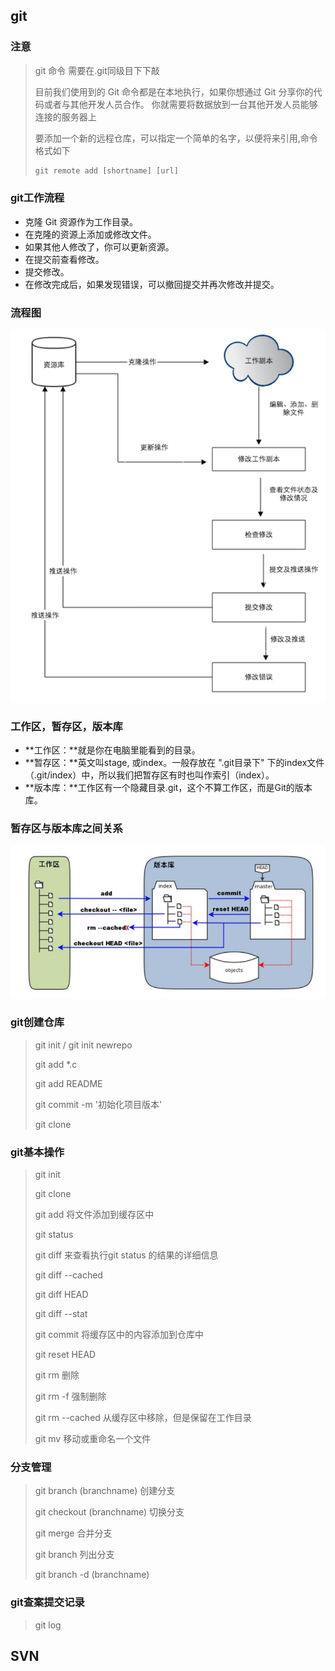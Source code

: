 ## git

### 注意

> git 命令 需要在.git同级目下下敲
>
> 目前我们使用到的 Git 命令都是在本地执行，如果你想通过 Git 分享你的代码或者与其他开发人员合作。 你就需要将数据放到一台其他开发人员能够连接的服务器上
>
> 要添加一个新的远程仓库，可以指定一个简单的名字，以便将来引用,命令格式如下
>
> ```html
> git remote add [shortname] [url]
> ```
>
> 



### git工作流程

* 克隆 Git 资源作为工作目录。
* 在克隆的资源上添加或修改文件。
* 如果其他人修改了，你可以更新资源。
* 在提交前查看修改。
* 提交修改。
* 在修改完成后，如果发现错误，可以撤回提交并再次修改并提交。



### 流程图

![git工作流程图](.\git工作流程.PNG)



### 工作区，暂存区，版本库

* **工作区：**就是你在电脑里能看到的目录。
* **暂存区：**英文叫stage, 或index。一般存放在 ".git目录下" 下的index文件（.git/index）中，所以我们把暂存区有时也叫作索引（index）。
* **版本库：**工作区有一个隐藏目录.git，这个不算工作区，而是Git的版本库。



### 暂存区与版本库之间关系

![](.\暂存区与版本库关系.PNG)



### git创建仓库

> git init / git init newrepo
>
> git add *.c
>
> git add README
>
> git commit -m '初始化项目版本'
>
> git clone <repo url>



### git基本操作

> git init
>
> git clone
>
> git add  将文件添加到缓存区中
>
> git status
>
> git diff    来查看执行git status 的结果的详细信息
>
> git diff --cached
>
> git diff HEAD
>
> git diff --stat
>
> git commit  将缓存区中的内容添加到仓库中
>
> git reset HEAD
>
> git rm 删除
>
> git rm -f  强制删除
>
> git rm --cached <file>  从缓存区中移除，但是保留在工作目录
>
> git mv  移动或重命名一个文件



### 分支管理

> git branch  (branchname)  创建分支
>
> git checkout (branchname)  切换分支
>
> git merge  合并分支
>
> git branch  列出分支
>
> git branch -d (branchname)



### git查案提交记录

> git log



## SVN

